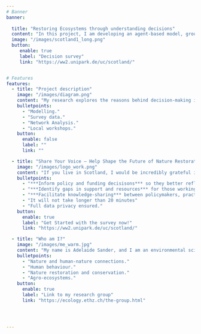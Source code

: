 ```yaml
---
# Banner
banner:
  
  title: "Restoring Ecosystems through understanding decisions"
  content: "In this project, I am developing an agent-based model, grounded in psychological theory, to explore how decisions about nature restoration are made in Scotland. <br><br> This work serves as a bridge between practitioners and policymakers. My goal is to communicate the underlying reasons behind decisions to restore —or not restore— land in Scotland. The voices of practitioners are at the heart of this project; your experiences and insights are what matter most to me. "
  image: "/images/scotland1_long.png"  
  button:
     enable: true
     label: "Decision survey"
     link: "https://ww2.unipark.de/uc/scotland/"


# Features
features:
  - title: "Project description"
    image: "/images/diagram.png"
    content: "My research explores the reasons behind decision-making in Scotland’s restoration management of different stakeholders.<br><br> ***Agent-based modelling*** is a computer-based approach that simulates how individuals or groups behave and interact, helping us understand how their choices shape larger systems. <br><br>  By engaging communities, fostering partnerships, and ensuring knowledge accessibility, I aim to bridge practice and policy —promoting both ecological recovery and social equity"
    bulletpoints:
      - "Modelling."
      - "Survey data."
      - "Network Analysis."
      - "Local workshops."
    button:
      enable: false
      label: ""
      link: ""

  - title: "Share Your Voice – Help Shape the Future of Nature Restoration"
    image: "/images/logo_work.png"
    content: "If you live in Scotland, I would be incredibly grateful if you could take a few minutes to fill out my survey. <br><br> Whether you own land, manage it, work with a community group—or even if none of that applies to you—it doesn’t matter. I am very interested in your thoughts. hank you for your time and valuable contribution! <br><br> **Why Participate?**"
    bulletpoints:
      - "***Inform policy and funding decisisons*** so they better reflect real-life challenges."
      - "***Identify gaps in support and resources*** for those working in land and nature restoration."
      - "***Facilitate knowledge-sharing*** between policymakers, practioners and local stakeholders."
      - "It will not take longer than 20 minutes"
      - "Full data privacy ensured."
    button:
      enable: true
      label: "Get Started with the survey now!"
      link: "https://ww2.unipark.de/uc/scotland/"

  - title: "Who am I?"
    image: "/images/me_warm.jpg"
    content: "My name is Adelaide Sander, and I am an environmental scientist from ETH Zurich, currently pursuing a PhD in environmental decision-making. I am part of the Ecosystem Management group led by Professor Jaboury Ghazoul, where our research explores the intersections of ecology, sociology, and policy. My second supervisor is Calum Brown who is based in Scotland and works at the Karlsruhe Institute of Technology researching processes that cause change in land management and ecosystems.  <br><br> My key interests include:"
    bulletpoints:
      - "Nature and human-nature connections."
      - "Human behaviour."
      - "Nature restoration and conservation."
      - "Agro-ecosystems."
    button:
      enable: true
      label: "Link to my research group"
      link: "https://ecology.ethz.ch/the-group.html"




---
```

